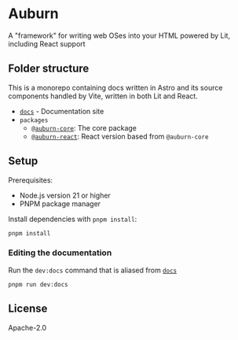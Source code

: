# Auburn

A "framework" for writing web OSes into your HTML powered by Lit, including React support

## Folder structure

This is a monorepo containing docs written in Astro and its source components handled
by Vite, written in both Lit and React.

- [`docs`](/docs/) - Documentation site
- `packages`
  - [`@auburn-core`](/packages/@auburn-core/): The core package
  - [`@auburn-react`](/packages/@auburn-react/): React version based from `@auburn-core`

## Setup

Prerequisites:

- Node.js version 21 or higher
- PNPM package manager

Install dependencies with `pnpm install`:

```console
pnpm install
```

### Editing the documentation

Run the `dev:docs` command that is aliased from [`docs`](/docs/)

```console
pnpm run dev:docs
```

## License

Apache-2.0
